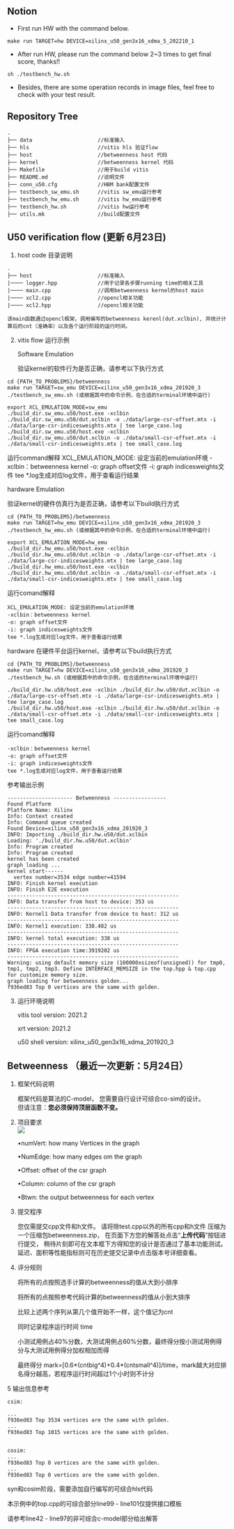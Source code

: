 ## Notion
- First run HW with the command below.
```
make run TARGET=hw DEVICE=xilinx_u50_gen3x16_xdma_5_202210_1
```
- After run HW, please run the command below 2~3 times to get final score, thanks!!
```
sh ./testbench_hw.sh
```
- Besides, there are some operation records in image files, feel free to check with your test result.
## Repository Tree
```
.
├── data                     //标准输入
├── hls                      //vitis hls 验证flow
├── host                     //betweenness host 代码
├── kernel                   //betweenness kernel 代码
├── Makefile                 //用于build vitis
├── README.md                //说明文件
├── conn_u50.cfg             //HBM bank配置文件
├── testbench_sw_emu.sh      //vitis sw_emu运行参考
├── testbench_hw_emu.sh      //vitis hw_emu运行参考
├── testbench_hw.sh          //vitis hw运行参考
├── utils.mk                 //build配置文件
```
## U50 verification flow (更新 6月23日)
1. host code 目录说明
```
.
├── host                     //标准输入
|──── logger.hpp             //用于记录各步骤running time的相关工具
|──── main.cpp               //调用betweenness kernel的host main
|──── xcl2.cpp               //opencl相关功能
|──── xcl2.hpp               //opencl相关功能
```

    该main函数通过opencl框架，调用编写的betweenness kerenl(dut.xclbin), 并统计计算后的cnt（准确率）以及各个运行阶段的运行时间。

2. vitis flow 运行示例

   Software Emulation

   验证kernel的软件行为是否正确，请参考以下执行方式

```
cd {PATH_TO_PROBLEMS}/betweenness
make run TARGET=sw_emu DEVICE=xilinx_u50_gen3x16_xdma_201920_3
./testbench_sw_emu.sh (或根据其中的命令示例，在合适的terminal环境中运行)
```

```
export XCL_EMULATION_MODE=sw_emu
./build_dir.sw_emu.u50/host.exe -xclbin ./build_dir.sw_emu.u50/dut.xclbin -o ./data/large-csr-offset.mtx -i ./data/large-csr-indicesweights.mtx | tee large_case.log
./build_dir.sw_emu.u50/host.exe -xclbin ./build_dir.sw_emu.u50/dut.xclbin -o ./data/small-csr-offset.mtx -i ./data/small-csr-indicesweights.mtx | tee small_case.log 
```

运行command解释
    XCL_EMULATION_MODE: 设定当前的emulation环境
    -xclbin：betweenness kernel 
    -o: graph offset文件
    -i: graph indicesweights文件
    tee *.log生成对应log文件，用于查看运行结果

   hardware Emulation

   验证kernel的硬件仿真行为是否正确，请参考以下build执行方式

```
cd {PATH_TO_PROBLEMS}/betweenness
make run TARGET=hw_emu DEVICE=xilinx_u50_gen3x16_xdma_201920_3
./testbench_hw_emu.sh (或根据其中的命令示例，在合适的terminal环境中运行)
```


```
export XCL_EMULATION_MODE=hw_emu
./build_dir.hw_emu.u50/host.exe -xclbin ./build_dir.hw_emu.u50/dut.xclbin -o ./data/large-csr-offset.mtx -i ./data/large-csr-indicesweights.mtx | tee large_case.log
./build_dir.hw_emu.u50/host.exe -xclbin ./build_dir.hw_emu.u50/dut.xclbin -o ./data/small-csr-offset.mtx -i ./data/small-csr-indicesweights.mtx | tee small_case.log 
```

运行comand解释

    XCL_EMULATION_MODE: 设定当前的emulation环境
    -xclbin：betweenness kernel 
    -o: graph offset文件
    -i: graph indicesweights文件
    tee *.log生成对应log文件，用于查看运行结果

   hardware 
   在硬件平台运行kernel，请参考以下build执行方式

```
cd {PATH_TO_PROBLEMS}/betweenness
make run TARGET=hw DEVICE=xilinx_u50_gen3x16_xdma_201920_3
./testbench_hw.sh (或根据其中的命令示例，在合适的terminal环境中运行)
```

```
./build_dir.hw.u50/host.exe -xclbin ./build_dir.hw.u50/dut.xclbin -o ./data/large-csr-offset.mtx -i ./data/large-csr-indicesweights.mtx | tee large_case.log
./build_dir.hw.u50/host.exe -xclbin ./build_dir.hw.u50/dut.xclbin -o ./data/small-csr-offset.mtx -i ./data/small-csr-indicesweights.mtx | tee small_case.log 
```

运行comand解释

    -xclbin：betweenness kernel 
    -o: graph offset文件
    -i: graph indicesweights文件
    tee *.log生成对应log文件，用于查看运行结果


参考输出示例

```
--------------------- Betweenness -----------------
Found Platform
Platform Name: Xilinx
Info: Context created
Info: Command queue created
Found Device=xilinx_u50_gen3x16_xdma_201920_3
INFO: Importing ./build_dir.hw.u50/dut.xclbin
Loading: './build_dir.hw.u50/dut.xclbin'
Info: Program created
Info: Program created
kernel has been created
graph loading ...
kernel start------
  vertex number=3534 edge number=41594
INFO: Finish kernel execution
INFO: Finish E2E execution
-------------------------------------------------------
INFO: Data transfer from host to device: 353 us
-------------------------------------------------------
INFO: Kernel1 Data transfer from device to host: 312 us
-------------------------------------------------------
INFO: Kernel1 execution: 338.482 us
-------------------------------------------------------
INFO: kernel total execution: 338 us
-------------------------------------------------------
INFO: FPGA execution time:3919202 us
-------------------------------------------------------
Warning: using default memory size (100000xsizeof(unsigned)) for tmp0, tmp1, tmp2, tmp3. Define INTERFACE_MEMSIZE in the top.hpp & top.cpp for customize memory size.
graph loading for betweenness golden...
f936ed83 Top 0 vertices are the same with golden.
```

3. 运行环境说明
   
    vitis tool version: 2021.2

    xrt version: 2021.2

    u50 shell version: xilinx_u50_gen3x16_xdma_201920_3   


## Betweenness （最近一次更新：5月24日）
1. 框架代码说明

    框架代码是算法的C-model，
    您需要自行设计可综合co-sim的设计。  
    但请注意：**您必须保持顶层函数不变。**
    
2. 项目要求  
    ![](../assets/1.png)
  
  
    •numVert: how many Vertices in the graph
  
    •NumEdge: how many edges om the graph
  
    •Offset: offset of the csr graph
  
    •Column: column of the csr graph
  
    •Btwn: the output betweenness for each vertex
    
    

    
  
3. 提交程序
  
    您仅需提交cpp文件和h文件。
    请将除test.cpp以外的所有cpp和h文件
    压缩为一个压缩包betweenness.zip，
    在页面下方您的解答处点击“**上传代码**”按钮进行提交，
    稍待片刻即可在文本框下方得知您的设计是否通过了基本功能测试。
    延迟、面积等性能指标则可在历史提交记录中点击版本号详细查看。
  
4. 评分规则
  
    将所有的点按照选手计算的betweenness的值从大到小排序
  
    将所有的点按照参考代码计算的betweenness的值从小到大排序
  
    比较上述两个序列从第几个值开始不一样，这个值记为cnt
  
    同时记录程序运行时间 time
    
    小测试用例占40%分数，大测试用例占60%分数，最终得分按小测试用例得分与大测试用例得分加权相加而得
  
    最终得分 mark=[0.6*(cntbig^4)+0.4*(cntsmall^4)]/time，mark越大对应排名得分越高，若程序运行时间超过1个小时则不计分

5 输出信息参考
   
    csim:

    ...
    f936ed83 Top 3534 vertices are the same with golden.
    ...
    f936ed83 Top 1015 vertices are the same with golden.

    
    cosim:
    ...
    f936ed83 Top 0 vertices are the same with golden.
    ...
    f936ed83 Top 0 vertices are the same with golden.

syn和cosim阶段，需要添加自行编写的可综合hls代码

本示例中的top.cpp的可综合部分line99 - line101仅提供接口模板

请参考line42 - line97的非可综合c-model部分给出解答

 



    
